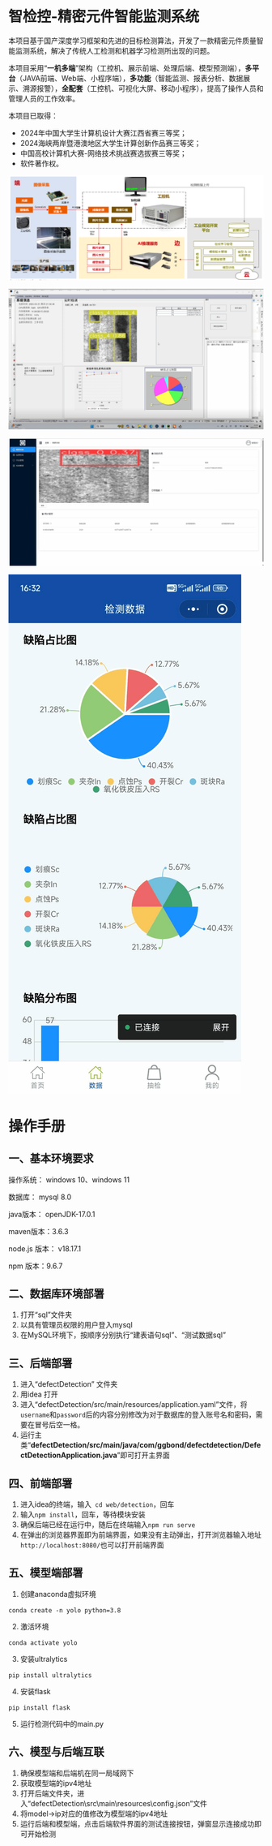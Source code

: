 # 智检控-精密元件智能监测系统



本项目基于国产深度学习框架和先进的目标检测算法，开发了一款精密元件质量智能监测系统，解决了传统人工检测和机器学习检测所出现的问题。

本项目采用“**一机多端**”架构（工控机、展示前端、处理后端、模型预测端），**多平台**（JAVA前端、Web端、小程序端），**多功能**（智能监测、报表分析、数据展示、溯源报警），**全配套**（工控机、可视化大屏、移动小程序），提高了操作人员和管理人员的工作效率。

本项目已取得：
- 2024年中国大学生计算机设计大赛江西省赛三等奖；
- 2024海峡两岸暨港澳地区大学生计算创新作品赛三等奖；
- 中国高校计算机大赛-网络技术挑战赛选拔赛三等奖；
- 软件著作权。



![image-20240110194935186](img/image-20240110194935186.png)



![1](img/1.gif)

![2](img/2.gif)

![3](img/3.gif)



# 操作手册

## 一、基本环境要求

操作系统： windows 10、windows 11

数据库： mysql 8.0

java版本： openJDK-17.0.1

maven版本：3.6.3

node.js 版本： v18.17.1

npm 版本：9.6.7

## 二、数据库环境部署

1. 打开“sql”文件夹
2. 以具有管理员权限的用户登入mysql
3. 在MySQL环境下，按顺序分别执行“建表语句sql”、“测试数据sql”

## 三、后端部署

1. 进入“defectDetection” 文件夹
3. 用idea 打开
4. 进入“defectDetection/src/main/resources/application.yaml”文件，将`username`和`password`后的内容分别修改为对于数据库的登入账号名和密码，需要在冒号后空一格。
5. 运行主类“**defectDetection/src/main/java/com/ggbond/defectdetection/DefectDetectionApplication.java**”即可打开主界面



## 四、前端部署

1. 进入idea的终端，输入` cd web/detection`，回车
2. 输入`npm install`，回车，等待模块安装
3. 确保后端已经在运行中，随后在终端输入`npm run serve`
4. 在弹出的浏览器界面即为前端界面，如果没有主动弹出，打开浏览器输入地址`http://localhost:8080/`也可以打开前端界面



## 五、模型端部署

1. 创建anaconda虚拟环境

```
conda create -n yolo python=3.8
```

2. 激活环境

```
conda activate yolo
```

3. 安装ultralytics

```
pip install ultralytics
```

4. 安装flask

```
pip install flask
```

5. 运行检测代码中的main.py



## 六、模型与后端互联

1. 确保模型端和后端机在同一局域网下
2. 获取模型端的ipv4地址
3. 打开后端文件夹，进入“defectDetection\src\main\resources\config.json”文件
4. 将model->ip对应的值修改为模型端的ipv4地址
5. 运行后端和模型端，点击后端软件界面的测试连接按钮，弹窗显示连接成功即可开始检测
